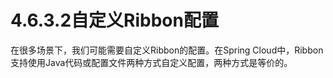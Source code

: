# 4.6.3.2自定义Ribbon配置

在很多场景下，我们可能需要自定义Ribbon的配置。在Spring Cloud中，Ribbon支持使用Java代码或配置文件两种方式自定义配置，两种方式是等价的。